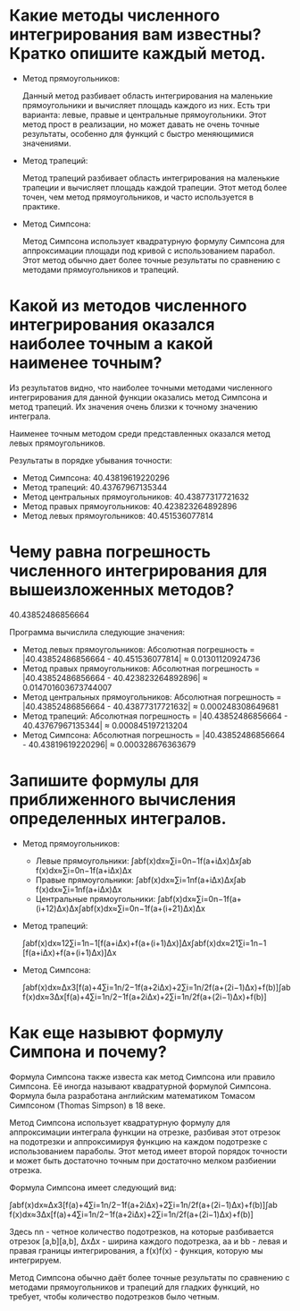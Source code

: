 # Какие методы численного интегрирования вам известны? Кратко опишите каждый метод.

- Метод прямоугольников:

    Данный метод разбивает область интегрирования на маленькие прямоугольники и вычисляет площадь каждого из них. Есть три варианта: левые, правые и центральные прямоугольники.
    Этот метод прост в реализации, но может давать не очень точные результаты, особенно для функций с быстро меняющимися значениями.

- Метод трапеций:

    Метод трапеций разбивает область интегрирования на маленькие трапеции и вычисляет площадь каждой трапеции.
    Этот метод более точен, чем метод прямоугольников, и часто используется в практике.

- Метод Симпсона:

    Метод Симпсона использует квадратурную формулу Симпсона для аппроксимации площади под кривой с использованием парабол.
    Этот метод обычно дает более точные результаты по сравнению с методами прямоугольников и трапеций.

# Какой из методов численного интегрирования оказался наиболее точным а какой наименее точным?

Из результатов видно, что наиболее точными методами численного интегрирования для данной функции оказались метод Симпсона и метод трапеций. Их значения очень близки к точному значению интеграла.

Наименее точным методом среди представленных оказался метод левых прямоугольников.

Результаты в порядке убывания точности:

- Метод Симпсона: 40.43819619220296
- Метод трапеций: 40.43767967135344
- Метод центральных прямоугольников: 40.43877317721632
- Метод правых прямоугольников: 40.423823264892896
- Метод левых прямоугольников: 40.451536077814

# Чему равна погрешность численного интегрирования для вышеизложенных методов?

40.43852486856664

Программа вычислила следующие значения:

- Метод левых прямоугольников: Абсолютная погрешность = |40.43852486856664 - 40.451536077814| ≈ 0.01301120924736
- Метод правых прямоугольников: Абсолютная погрешность = |40.43852486856664 - 40.423823264892896| ≈ 0.014701603673744007
- Метод центральных прямоугольников: Абсолютная погрешность = |40.43852486856664 - 40.43877317721632| ≈ 0.000248308649681
- Метод трапеций: Абсолютная погрешность = |40.43852486856664 - 40.43767967135344| ≈ 0.000845197213204
- Метод Симпсона: Абсолютная погрешность = |40.43852486856664 - 40.43819619220296| ≈ 0.000328676363679

# Запишите формулы для приближенного вычисления определенных интегралов.

- Метод прямоугольников:

    - Левые прямоугольники: ∫abf(x)dx≈∑i=0n−1f(a+iΔx)Δx∫ab​f(x)dx≈∑i=0n−1​f(a+iΔx)Δx
    - Правые прямоугольники: ∫abf(x)dx≈∑i=1nf(a+iΔx)Δx∫ab​f(x)dx≈∑i=1n​f(a+iΔx)Δx
    - Центральные прямоугольники: ∫abf(x)dx≈∑i=0n−1f(a+(i+12)Δx)Δx∫ab​f(x)dx≈∑i=0n−1​f(a+(i+21​)Δx)Δx

- Метод трапеций:

    ∫abf(x)dx≈12∑i=1n−1[f(a+iΔx)+f(a+(i+1)Δx)]Δx∫ab​f(x)dx≈21​∑i=1n−1​[f(a+iΔx)+f(a+(i+1)Δx)]Δx

- Метод Симпсона:

    ∫abf(x)dx≈Δx3[f(a)+4∑i=1n/2−1f(a+2iΔx)+2∑i=1n/2f(a+(2i−1)Δx)+f(b)]∫ab​f(x)dx≈3Δx​[f(a)+4∑i=1n/2−1​f(a+2iΔx)+2∑i=1n/2​f(a+(2i−1)Δx)+f(b)]


# Как еще назывют формулу Симпона и почему?

Формула Симпсона также известа как метод Симпсона или правило Симпсона. Её иногда называют квадратурной формулой Симпсона. Формула была разработана английским математиком Томасом Симпсоном (Thomas Simpson) в 18 веке.

Метод Симпсона использует квадратурную формулу для аппроксимации интеграла функции на отрезке, разбивая этот отрезок на подотрезки и аппроксимируя функцию на каждом подотрезке с использованием параболы. Этот метод имеет второй порядок точности и может быть достаточно точным при достаточно мелком разбиении отрезка.

Формула Симпсона имеет следующий вид:

∫abf(x)dx≈Δx3[f(a)+4∑i=1n/2−1f(a+2iΔx)+2∑i=1n/2f(a+(2i−1)Δx)+f(b)]∫ab​f(x)dx≈3Δx​[f(a)+4∑i=1n/2−1​f(a+2iΔx)+2∑i=1n/2​f(a+(2i−1)Δx)+f(b)]

Здесь nn - четное количество подотрезков, на которые разбивается отрезок [a,b][a,b], ΔxΔx - ширина каждого подотрезка, aa и bb - левая и правая границы интегрирования, а f(x)f(x) - функция, которую мы интегрируем.

Метод Симпсона обычно даёт более точные результаты по сравнению с методами прямоугольников и трапеций для гладких функций, но требует, чтобы количество подотрезков было четным.